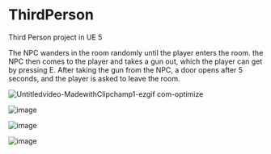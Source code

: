 # ThirdPerson
 Third Person project in UE 5

The NPC wanders in the room randomly until the player enters the room. the NPC then comes to the player and takes a gun out, which the player can get by pressing E. After taking the gun from the NPC, a door opens after 5 seconds, and the player is asked to leave the room.

![Untitledvideo-MadewithClipchamp1-ezgif com-optimize](https://github.com/user-attachments/assets/4d892cdd-dad8-419a-b05f-4e3fb95b3592)

![image](https://github.com/user-attachments/assets/cc27814c-1d73-4116-b760-41dbdd471658)

![image](https://github.com/user-attachments/assets/a428309c-7b78-4b69-8b8c-e73f3a30085d)

![image](https://github.com/user-attachments/assets/f9f5d128-4f03-400a-b9be-2bd700fa263e)
